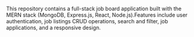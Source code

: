 This repository contains a full-stack job board application built with the MERN stack (MongoDB, Express.js, React, Node.js).Features include user authentication, job listings CRUD operations, search and filter, job applications, and a responsive design.
